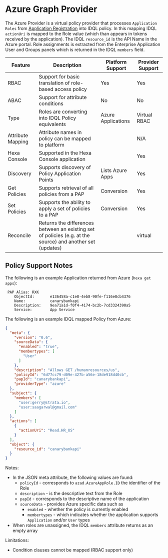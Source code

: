 # Azure Graph Provider

The Azure Provider is a virtual policy provider that processes `Application Roles` from [Application Registration](https://learn.microsoft.com/en-us/entra/identity-platform/howto-add-app-roles-in-apps#assign-users-and-groups-to-roles) into 
IDQL policy. In this mapping IDQL `actionUri` is mapped to the Role value (which than appears in tokens received by the application). The
IDQL `resource_id` is the API Name in the Azure portal. Role assignments is extracted from the Enterprise Application User and Groups panels which is returned in the IDQL `members` field.


| Feature           | Description                                                                                                | Platform Support   | Provider Support |
|-------------------|------------------------------------------------------------------------------------------------------------|--------------------|------------------|
| RBAC              | Support for basic translation of role-based access policy                                                  | Yes                | Yes              |
| ABAC              | Support for attribute conditions                                                                           | No                 | No               |
| Type              | Roles are converting into IDQL Policy equivalents                                                          | Azure Applications | Virtual RBAC     |
| Attribute Mapping | Attribute names in policy can be mapped to platform                                                        |                    | N/A              |
| Hexa Console      | Supported in the Hexa Console application                                                                  |                    | Yes              |
| Discovery         | Supports discovery of Policy Application Points                                                            | Lists Azure Apps   | Yes              |
| Get Policies      | Supports retrieval of all policies from a PAP                                                              | Conversion         | Yes              |
| Set Policies      | Supports the ability to apply a set of policies to a PAP                                                   | Conversion         | Yes              |
| Reconcile         | Returns the differences between an existing set of policies (e.g. at the source) and another set (updates) |                    | virtual          |

## Policy Support Notes

The following is an example Application returned from Azure (`hexa get apps`):
```text
 PAP Alias: RXK
    ObjectId:   	e136458a-c1e8-4eb8-90fe-f116e8cb4376
    Name:       	canarybankapi
    Description:	9ea71a1d-f0f4-4174-bc2b-7cd3324390a5
    Service:    	App Service
```

The following is an example IDQL mapped Policy from Azure:

```json
{
  "meta": {
    "version": "0.6",
    "sourceData": {
      "enabled": "true",
      "membertypes": [
        "User"
      ]
    },
    "description": "Allows GET /humanresources/us",
    "policyId": "6d77cc79-d09e-427b-a56e-18de918d40cb",
    "papId": "canarybankapi",
    "providerType": "azure"
  },
  "subject": {
    "members": [
      "user:gerry@strata.io",
      "user:saagarwal@gmail.com"
    ]
  },
  "actions": [
    {
      "actionUri": "Read.HR_US"
    }
  ],
  "object": {
    "resource_id": "canarybankapi"
  }
}
```

Notes:
* In the JSON meta attribute, the following values are found:
  * `policyId` - corresponds to `azad.AzureAppRole.ID` the identifier of the Role
  * `description` - is the descriptive text from the Role
  * `papId` - corresponds to the descriptive name of the application
  * `sourceData` - provides Azure specific data such as
    * `enabled` - whether the policy is currently enabled
    * `membertypes` - which indicates whether the application supports `Application` and/or `User` types
* When roles are unassigned, the IDQL `members` attribute returns as an empty array
  
Limitations:
* Condition clauses cannot be mapped (RBAC support only)

